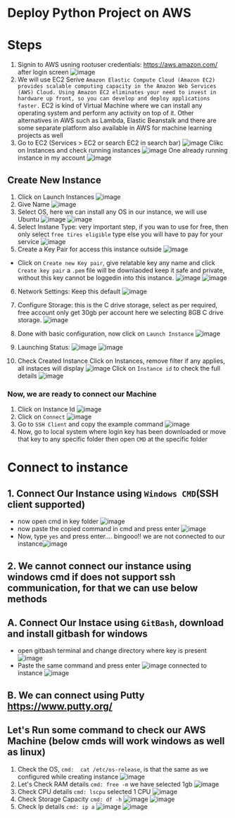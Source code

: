 # Deploy Python Project on AWS
<!-- ![image](https://user-images.githubusercontent.com/40932902/208615937-e84fbb58-aeb6-4d1b-b8d8-9c3e3a0242e9.png) -->

# Steps
1. Signin to AWS usning rootuser credentials: https://aws.amazon.com/
  after login screen 
 ![image](https://user-images.githubusercontent.com/40932902/208617302-bd7035a5-3f9c-42c5-be0d-bb565bf930fc.png)
2. We will use EC2 Serive `Amazon Elastic Compute Cloud (Amazon EC2) provides scalable computing capacity in the Amazon Web Services (AWS) Cloud. Using Amazon EC2 eliminates your need to invest in hardware up front, so you can develop and deploy applications faster.`
  EC2 is kind of Virtual Machine where we can install any operating system and perform any activity on top of it.
  Other alternatives in AWS such as Lambda, Elastic Beanstalk and there are some separate platform also available in AWS for machine learning projects as well
3. Go to EC2 (Services > EC2 or search EC2 in search bar)
 ![image](https://user-images.githubusercontent.com/40932902/208619053-6ec4a0a6-9791-4ac2-98a8-5f139b7d33d2.png)
 Clikc on Instances and check running instances
 ![image](https://user-images.githubusercontent.com/40932902/208619145-bb8a94f3-a9a7-4efc-8f4b-1a11dd446266.png)
 One already running instance in my account
 ![image](https://user-images.githubusercontent.com/40932902/208619476-82f62c5e-1d81-46fb-a2d3-4bf16b46d725.png)

 ## Create New Instance
 1. Click on Launch Instances
    ![image](https://user-images.githubusercontent.com/40932902/208620140-d868c3bc-1c01-4766-b29f-ac0683b02225.png)
 2. Give Name
    ![image](https://user-images.githubusercontent.com/40932902/208620354-27a85646-0966-4a35-8fc7-e2fc3182d7d9.png)
 3. Select OS, here we can install any OS in our instance, we will use Ubuntu
    ![image](https://user-images.githubusercontent.com/40932902/208620990-838668ef-1a54-4d38-a921-38b2ab9d437d.png)
    ![image](https://user-images.githubusercontent.com/40932902/208621307-f5900b9f-6194-4007-b9fb-9731173a563f.png)
4. Select Instane Type: very important step, if you wan to use for free, then only select `free tires eligible` type else you will have to pay for your service
    ![image](https://user-images.githubusercontent.com/40932902/208626936-a749a83f-92d9-4f1c-9a6e-45163bf0a16a.png)
5. Create a Key Pair for access this instance outside
  ![image](https://user-images.githubusercontent.com/40932902/208627323-5540e931-a039-428d-a517-f0c19620ec0f.png)

  - Click on `Create new Key pair`, give relatable key any name and click `Create key pair` a `.pem` file will be downlaoded keep it safe and private, without this key cannot be loggedin into this instance.
  ![image](https://user-images.githubusercontent.com/40932902/208627580-72f4518b-4a57-49b8-84b1-2f5eecae8e7a.png)
  ![image](https://user-images.githubusercontent.com/40932902/208627646-cfd5ac17-f7e0-434b-a873-994cd9be208f.png)
6. Network Settings: Keep this default
  ![image](https://user-images.githubusercontent.com/40932902/208628553-395df57b-3649-4b0c-b302-c92f085298f9.png)
7. Configure Storage: this is the C drive storage, select as per required, free account only get 30gb per account
    here we selecting 8GB C drive storage.
  ![image](https://user-images.githubusercontent.com/40932902/208629105-6b26a73a-53c7-4b20-beed-d41f02faf26d.png)
  
 8. Done with basic configuration, now click on `Launch Instance`
    ![image](https://user-images.githubusercontent.com/40932902/208629410-3ca2c010-e860-4aa5-adb9-2597a9aa8f1e.png)
 9. Launching Status: 
      ![image](https://user-images.githubusercontent.com/40932902/208629503-7931346f-2242-492c-8944-3934a7e8776c.png)
      ![image](https://user-images.githubusercontent.com/40932902/208629571-4bcfe2f8-994f-4b0c-8a43-dc713e8f1e79.png)
10. Check Created Instance
    Click on Instances, remove filter if any applies, all instaces will display
      ![image](https://user-images.githubusercontent.com/40932902/208629989-e19c36b6-2afc-451b-9fc1-d4fb73fb4a53.png)
  Click on `Instance id` to check the full details
  ![image](https://user-images.githubusercontent.com/40932902/208630402-8e778067-2a8a-4a84-ac1f-db2d71be358e.png)

### Now, we are ready to connect our Machine
1. Click on Instance Id ![image](https://user-images.githubusercontent.com/40932902/208632931-58684707-27c7-40bf-86ae-87eb5f6e9003.png)
2. Click on `Connect` ![image](https://user-images.githubusercontent.com/40932902/208633092-725bbc38-c46b-48c1-ba09-9620cb2226e9.png)
3. Go to `SSH Client` and copy the example command ![image](https://user-images.githubusercontent.com/40932902/208633432-1c3019d4-d9e6-40c0-964f-4c5d72e019be.png)
4. Now, go to local system where login key has been downloaded or move that key to any specific folder then open `CMD` at the specific folder
# Connect to instance
## 1. Connect Our Instance using `Windows CMD`(SSH client supported)
   - now open cmd in key folder ![image](https://user-images.githubusercontent.com/40932902/208634718-4b7652bf-b010-409d-8cb8-68e56afa601a.png)
   - now paste the copied command in cmd and press enter ![image](https://user-images.githubusercontent.com/40932902/208635023-25b9bca9-7e3d-4a8b-8f3a-10f484f02672.png)
   - Now, type `yes` and press enter.... bingooo!! we are not connected to our instance![image](https://user-images.githubusercontent.com/40932902/208635244-4b5fe795-a147-48c6-84cf-a0c30d029c06.png)

## 2. We cannot connect our instance using windows cmd if does not support ssh communication, for that we can use below methods
## A. Connect Our Instace using `GitBash`, download and install gitbash for windows
   - open gitbash terminal and change directory where key is present ![image](https://user-images.githubusercontent.com/40932902/208640771-aae7c8ed-3bd0-483c-b63a-47846f527054.png)
   - Paste the same command and press enter ![image](https://user-images.githubusercontent.com/40932902/208641041-df4ef9ef-df4e-4392-bdd4-fc3e7db321b4.png)
connected to instance ![image](https://user-images.githubusercontent.com/40932902/208645509-8eb7e579-be43-4889-b5b1-03aad8538f0e.png)

## B. We can connect using Putty https://www.putty.org/
 
## Let's Run some command to check our AWS Machine (below cmds will work windows as well as linux)
1. Check the OS, `cmd:  cat /etc/os-release`, is that the same as we configured while creating instance ![image](https://user-images.githubusercontent.com/40932902/208636071-f1090df9-2746-43ea-a364-e81db45016a0.png)
2. Let's Check RAM details `cmd: free -m` we have selected 1gb ![image](https://user-images.githubusercontent.com/40932902/208636384-9ab496fe-604c-47cb-a44a-7aa2b7c109a1.png)
3. Check CPU details `cmd: lscpu` selected 1 CPU ![image](https://user-images.githubusercontent.com/40932902/208636641-d049b9b2-0ae0-4506-acae-e23e4ab9a61f.png)
4. Check Storage Capacity `cmd: df -h` ![image](https://user-images.githubusercontent.com/40932902/208637257-1df59fce-a20e-49a6-98c9-878e08164158.png)
![image](https://user-images.githubusercontent.com/40932902/208637675-fb45f667-78e0-4f1b-8076-89a86d36f76e.png)
5. Check Ip details `cmd: ip a` ![image](https://user-images.githubusercontent.com/40932902/208638019-3b27da57-b83e-4261-894e-159c7db103a7.png)
![image](https://user-images.githubusercontent.com/40932902/208638094-44ae9b8b-8445-4032-a423-239892c4786f.png)




